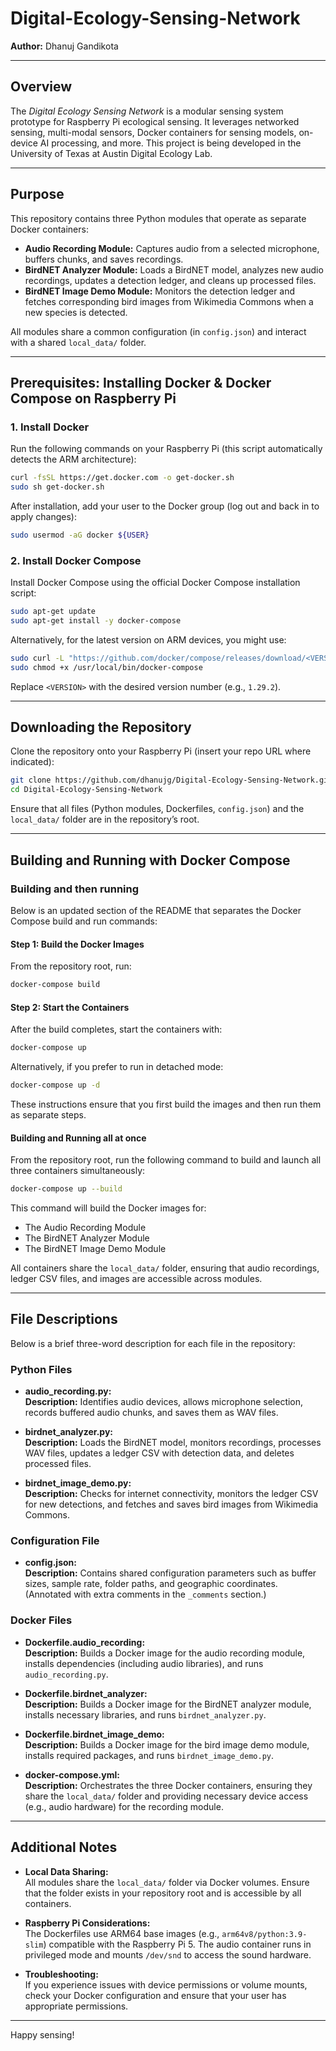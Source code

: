 # Digital-Ecology-Sensing-Network


**Author:** Dhanuj Gandikota

---

## Overview

The *Digital Ecology Sensing Network* is a modular sensing system prototype for Raspberry Pi ecological sensing. It leverages networked sensing, multi-modal sensors, Docker containers for sensing models, on-device AI processing, and more. This project is being developed in the University of Texas at Austin Digital Ecology Lab.

---

## Purpose

This repository contains three Python modules that operate as separate Docker containers:
- **Audio Recording Module:** Captures audio from a selected microphone, buffers chunks, and saves recordings.
- **BirdNET Analyzer Module:** Loads a BirdNET model, analyzes new audio recordings, updates a detection ledger, and cleans up processed files.
- **BirdNET Image Demo Module:** Monitors the detection ledger and fetches corresponding bird images from Wikimedia Commons when a new species is detected.

All modules share a common configuration (in `config.json`) and interact with a shared `local_data/` folder.

---

## Prerequisites: Installing Docker & Docker Compose on Raspberry Pi

### 1. Install Docker

Run the following commands on your Raspberry Pi (this script automatically detects the ARM architecture):

```bash
curl -fsSL https://get.docker.com -o get-docker.sh
sudo sh get-docker.sh
```

After installation, add your user to the Docker group (log out and back in to apply changes):

```bash
sudo usermod -aG docker ${USER}
```

### 2. Install Docker Compose

Install Docker Compose using the official Docker Compose installation script:

```bash
sudo apt-get update
sudo apt-get install -y docker-compose
```

Alternatively, for the latest version on ARM devices, you might use:

```bash
sudo curl -L "https://github.com/docker/compose/releases/download/<VERSION>/docker-compose-$(uname -s)-$(uname -m)" -o /usr/local/bin/docker-compose
sudo chmod +x /usr/local/bin/docker-compose
```

Replace `<VERSION>` with the desired version number (e.g., `1.29.2`).

---

## Downloading the Repository

Clone the repository onto your Raspberry Pi (insert your repo URL where indicated):

```bash
git clone https://github.com/dhanujg/Digital-Ecology-Sensing-Network.git
cd Digital-Ecology-Sensing-Network
```

Ensure that all files (Python modules, Dockerfiles, `config.json`) and the `local_data/` folder are in the repository’s root.

---

## Building and Running with Docker Compose

### Building and then running

Below is an updated section of the README that separates the Docker Compose build and run commands:


#### Step 1: Build the Docker Images
From the repository root, run:
```bash
docker-compose build
```

#### Step 2: Start the Containers
After the build completes, start the containers with:
```bash
docker-compose up
```
Alternatively, if you prefer to run in detached mode:
```bash
docker-compose up -d
```

These instructions ensure that you first build the images and then run them as separate steps.

#### Building and Running all at once

From the repository root, run the following command to build and launch all three containers simultaneously:

```bash
docker-compose up --build
```

This command will build the Docker images for:
- The Audio Recording Module
- The BirdNET Analyzer Module
- The BirdNET Image Demo Module

All containers share the `local_data/` folder, ensuring that audio recordings, ledger CSV files, and images are accessible across modules.

---

## File Descriptions

Below is a brief three-word description for each file in the repository:

### Python Files
- **audio_recording.py:**  
  **Description:** Identifies audio devices, allows microphone selection, records buffered audio chunks, and saves them as WAV files.

- **birdnet_analyzer.py:**    
  **Description:** Loads the BirdNET model, monitors recordings, processes WAV files, updates a ledger CSV with detection data, and deletes processed files.

- **birdnet_image_demo.py:**   
  **Description:** Checks for internet connectivity, monitors the ledger CSV for new detections, and fetches and saves bird images from Wikimedia Commons.

### Configuration File
- **config.json:**   
  **Description:** Contains shared configuration parameters such as buffer sizes, sample rate, folder paths, and geographic coordinates. (Annotated with extra comments in the `_comments` section.)

### Docker Files
- **Dockerfile.audio_recording:**   
  **Description:** Builds a Docker image for the audio recording module, installs dependencies (including audio libraries), and runs `audio_recording.py`.

- **Dockerfile.birdnet_analyzer:**   
  **Description:** Builds a Docker image for the BirdNET analyzer module, installs necessary libraries, and runs `birdnet_analyzer.py`.

- **Dockerfile.birdnet_image_demo:**  
  **Description:** Builds a Docker image for the bird image demo module, installs required packages, and runs `birdnet_image_demo.py`.

- **docker-compose.yml:**   
  **Description:** Orchestrates the three Docker containers, ensuring they share the `local_data/` folder and providing necessary device access (e.g., audio hardware) for the recording module.

---

## Additional Notes

- **Local Data Sharing:**  
  All modules share the `local_data/` folder via Docker volumes. Ensure that the folder exists in your repository root and is accessible by all containers.

- **Raspberry Pi Considerations:**  
  The Dockerfiles use ARM64 base images (e.g., `arm64v8/python:3.9-slim`) compatible with the Raspberry Pi 5. The audio container runs in privileged mode and mounts `/dev/snd` to access the sound hardware.

- **Troubleshooting:**  
  If you experience issues with device permissions or volume mounts, check your Docker configuration and ensure that your user has appropriate permissions.

---

Happy sensing!
